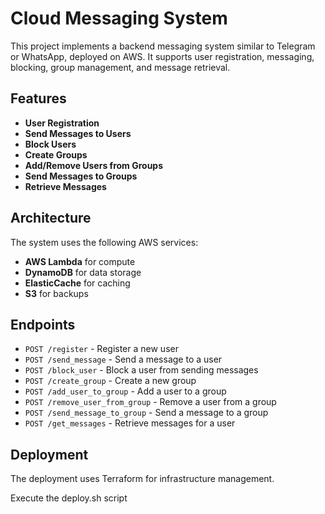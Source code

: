 # Cloud Messaging System

This project implements a backend messaging system similar to Telegram or WhatsApp, deployed on AWS. It supports user registration, messaging, blocking, group management, and message retrieval. 

## Features

- **User Registration**
- **Send Messages to Users**
- **Block Users**
- **Create Groups**
- **Add/Remove Users from Groups**
- **Send Messages to Groups**
- **Retrieve Messages**

## Architecture

The system uses the following AWS services:
- **AWS Lambda** for compute
- **DynamoDB** for data storage
- **ElasticCache** for caching
- **S3** for backups

## Endpoints

- `POST /register` - Register a new user
- `POST /send_message` - Send a message to a user
- `POST /block_user` - Block a user from sending messages
- `POST /create_group` - Create a new group
- `POST /add_user_to_group` - Add a user to a group
- `POST /remove_user_from_group` - Remove a user from a group
- `POST /send_message_to_group` - Send a message to a group
- `POST /get_messages` - Retrieve messages for a user

## Deployment

The deployment uses Terraform for infrastructure management. 

Execute the deploy.sh script